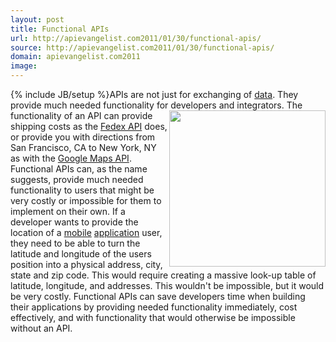 ```yaml
---
layout: post
title: Functional APIs
url: http://apievangelist.com2011/01/30/functional-apis/
source: http://apievangelist.com2011/01/30/functional-apis/
domain: apievangelist.com2011
image: 
---
```

{% include JB/setup %}APIs are not just for exchanging of <a href="http://www.kinlane.com/category/data-20/">data</a>. They provide much needed functionality for developers and integrators. <img src="http://kinlane-productions.s3.amazonaws.com/clock_gears.jpg"  width="250" align="right" /> The functionality of an API can provide shipping costs as the <a href="http://fedex.com/us/developer/" target="_blank">Fedex API</a> does, or provide you with directions from San Francisco, CA to New York, NY as with the <a href="http://code.google.com/apis/maps/index.html" target="_blank">Google Maps API</a>.
Functional APIs can, as the name suggests, provide much needed functionality to users that might be very costly or impossible for them to implement on their own.
If a developer wants to provide the location of a <a href="http://www.kinlane.com/category/mobile/">mobile</a> <a href="http://www.kinlane.com/category/application/">application</a> user, they need to be able to turn the latitude and longitude of the users position into a physical address, city, state and zip code. This would require creating a massive look-up table of latitude, longitude, and addresses. This wouldn't be impossible, but it would be very costly.
Functional APIs can save developers time when building their applications by providing needed functionality immediately, cost effectively, and with functionality that would otherwise be impossible without an API.
